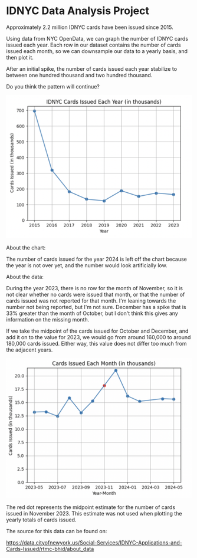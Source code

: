 # IDNYC Data Analysis Project

Approximately 2.2 million IDNYC cards have been issued since 2015. 



Using data from NYC OpenData, we can graph the number of IDNYC cards issued each year. Each row in our dataset contains the number of cards issued each month, so we can downsample our data to a yearly basis, and then plot it. 



After an initial spike, the number of cards issued each year stabilize to between one hundred thousand and two hundred thousand. 



Do you think the pattern will continue? 




![image](Assets/IDNYC_Post-Assets/Cards_Issued_Graph.png)



About the chart:



The number of cards issued for the year 2024 is left off the chart because the year is not over yet, and the number would look artificially low.



About the data:



During the year 2023, there is no row for the month of November, so it is not clear whether no cards were issued that month, or that the number of cards issued was not reported for that month. I'm leaning towards the number not being reported, but I'm not sure. December has a spike that is 33% greater than the month of October, but I don't think this gives any information on the missing month.

If we take the midpoint of the cards issued for October and December,  and add it on to the value for 2023, we would go from around 160,000 to around 180,000 cards issued. Either way, this value does not differ too much from the adjacent years.

![image](Assets/IDNYC_Post-Assets/Missing_November_Graph.png)


The red dot represents the midpoint estimate for the number of cards issued in November 2023. This estimate was not used when plotting the yearly totals of cards issued.



The source for this data can be found on:



https://data.cityofnewyork.us/Social-Services/IDNYC-Applications-and-Cards-Issued/rtmc-bhid/about_data
